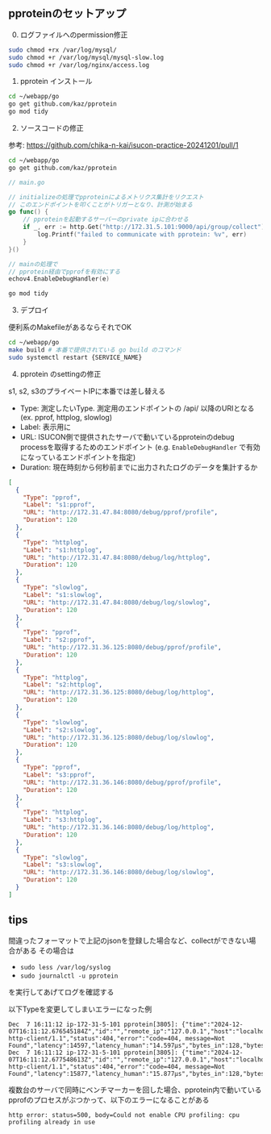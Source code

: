 ## pproteinのセットアップ

0. ログファイルへのpermission修正

```bash
sudo chmod +rx /var/log/mysql/
sudo chmod +r /var/log/mysql/mysql-slow.log
sudo chmod +r /var/log/nginx/access.log
```

1. pprotein インストール

```bash
cd ~/webapp/go
go get github.com/kaz/pprotein
go mod tidy
```

2. ソースコードの修正

参考: https://github.com/chika-n-kai/isucon-practice-20241201/pull/1

```bash
cd ~/webapp/go
go get github.com/kaz/pprotein
```

```go
// main.go

// initializeの処理でpproteinによるメトリクス集計をリクエスト
// このエンドポイントを叩くことがトリガーとなり、計測が始まる
go func() {
	// pproteinを起動するサーバーのprivate ipに合わせる
	if _, err := http.Get("http://172.31.5.101:9000/api/group/collect"); err != nil {
		log.Printf("failed to communicate with pprotein: %v", err)
	}
}()

// mainの処理で
// pprotein経由でpprofを有効にする
echov4.EnableDebugHandler(e)
```

```bash
go mod tidy
```


3. デプロイ

便利系のMakefileがあるならそれでOK

```bash
cd ~/webapp/go
make build # 本番で提供されている go build のコマンド
sudo systemctl restart {SERVICE_NAME}
```

4. pprotein のsettingの修正

s1, s2, s3のプライベートIPに本番では差し替える

- Type: 測定したいType. 測定用のエンドポイントの /api/ 以降のURIとなる (ex. pprof, httplog, slowlog)
- Label: 表示用に
- URL: ISUCON側で提供されたサーバで動いているpproteinのdebug processを取得するためのエンドポイント (e.g. `EnableDebugHandler` で有効になっているエンドポイントを指定)
- Duration: 現在時刻から何秒前までに出力されたログのデータを集計するか

```json
[
  {
    "Type": "pprof",
    "Label": "s1:pprof",
    "URL": "http://172.31.47.84:8080/debug/pprof/profile",
    "Duration": 120
  },
  {
    "Type": "httplog",
    "Label": "s1:httplog",
    "URL": "http://172.31.47.84:8080/debug/log/httplog",
    "Duration": 120
  },
  {
    "Type": "slowlog",
    "Label": "s1:slowlog",
    "URL": "http://172.31.47.84:8080/debug/log/slowlog",
    "Duration": 120
  },
  {
    "Type": "pprof",
    "Label": "s2:pprof",
    "URL": "http://172.31.36.125:8080/debug/pprof/profile",
    "Duration": 120
  },
  {
    "Type": "httplog",
    "Label": "s2:httplog",
    "URL": "http://172.31.36.125:8080/debug/log/httplog",
    "Duration": 120
  },
  {
    "Type": "slowlog",
    "Label": "s2:slowlog",
    "URL": "http://172.31.36.125:8080/debug/log/slowlog",
    "Duration": 120
  },
  {
    "Type": "pprof",
    "Label": "s3:pprof",
    "URL": "http://172.31.36.146:8080/debug/pprof/profile",
    "Duration": 120
  },
  {
    "Type": "httplog",
    "Label": "s3:httplog",
    "URL": "http://172.31.36.146:8080/debug/log/httplog",
    "Duration": 120
  },
  {
    "Type": "slowlog",
    "Label": "s3:slowlog",
    "URL": "http://172.31.36.146:8080/debug/log/slowlog",
    "Duration": 120
  }
]
```

## tips

間違ったフォーマットで上記のjsonを登録した場合など、collectができない場合がある
その場合は 

- `sudo less /var/log/syslog`
- `sudo journalctl -u pprotein` 

を実行してあげてログを確認する

以下Typeを変更してしまいエラーになった例

```
Dec  7 16:11:12 ip-172-31-5-101 pprotein[3805]: {"time":"2024-12-07T16:11:12.676545184Z","id":"","remote_ip":"127.0.0.1","host":"localhost:9000","method":"POST","uri":"/api/s3:pprof","user_agent":"Go-http-client/1.1","status":404,"error":"code=404, message=Not Found","latency":14597,"latency_human":"14.597µs","bytes_in":128,"bytes_out":71}
Dec  7 16:11:12 ip-172-31-5-101 pprotein[3805]: {"time":"2024-12-07T16:11:12.677548613Z","id":"","remote_ip":"127.0.0.1","host":"localhost:9000","method":"POST","uri":"/api/s3:httplog","user_agent":"Go-http-client/1.1","status":404,"error":"code=404, message=Not Found","latency":15877,"latency_human":"15.877µs","bytes_in":128,"bytes_out":71}
```

複数台のサーバで同時にベンチマーカーを回した場合、pprotein内で動いているpprofのプロセスがぶつかって、以下のエラーになることがある

```
http error: status=500, body=Could not enable CPU profiling: cpu profiling already in use
```